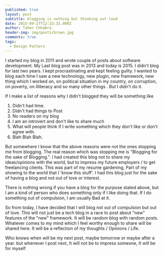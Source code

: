 ```yaml
---
published: true
layout: post
subtitle: blogging is nothing but thinking out loud
date: 2015-09-27T12:23:33.000Z
author: Taher Chhabra
header-img: img/posts/brown.jpg
comments: true
tags:
  - Design Pattern
---
```

I started my blog in 2011 and wrote couple of posts about software development. My Last blog post was in 2013 and today is 2015. I didn't blog for last two years. I kept procrastinating and kept feeling guilty. I wanted to blog each time I saw a new technology, new plugin, new framework, new thing which I worked on, on political situation in my country, on corruption, on poverty, on illiteracy and so many other things . But I didn't do it.

If I make a list of reasons why I didn't blogged they will be something like
1. Didn't had time.
2. Didn't had things to Post
3. No readers on my blog
4. I am an introvert and don't like to share much
5. What will people think if I write something which they don't like or don't agree with.
6. Blah Blah Blah.

But somewhere I know that the above reasons were not the ones stopping me from blogging. The real reason which was stopping me is "Blogging for the sake of Blogging.".
I had created this blog not to share my ideas/opinions with the world, but to impress my future employers / to get freelancing clients.
This was part of my resume gardening, Part of my showing to the world that I 'know this stuff'. I had this blog just for the sake of having a blog and not out of love or interest.

There is nothing wrong if you have a blog for the purpose stated above, but I am a kind of person who does something only if I like doing that. If I do something out of compulsion, I am usually Bad at it.

So from today, I have decided that I will blog not out of compulsion but out of love.
This will not just be a tech blog in a race to post about "new" features of the "new" framework. It will be random blog with random posts. Whatever comes to my mind which I feel worthy enough to share will be shared here. It will be a reflection of my thoughts / Opinions / Life.

Who knows when will be my next post, maybe tomorrow or maybe after a year. but whenever I post next, It will not be to impress someone, It will be for myself